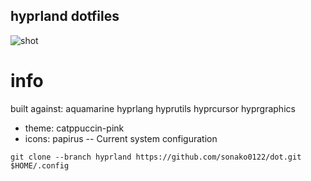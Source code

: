 ## hyprland dotfiles
![shot](sreenshot/shot.png)

# info
built against:
 aquamarine
 hyprlang 
 hyprutils
 hyprcursor 
 hyprgraphics

* theme: catppuccin-pink
* icons: papirus -- Current system configuration

```Git
git clone --branch hyprland https://github.com/sonako0122/dot.git $HOME/.config
```

